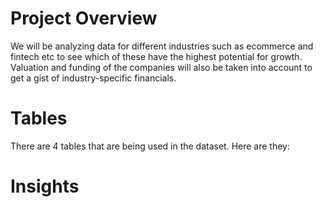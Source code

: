 # Project Overview
We will be analyzing data for different industries such as ecommerce and fintech etc to see which of these have the highest potential for growth. Valuation and funding of the companies will also be taken into account to get a gist of industry-specific financials. 

# Tables
There are 4 tables that are being used in the dataset. Here are they:
# Insights
